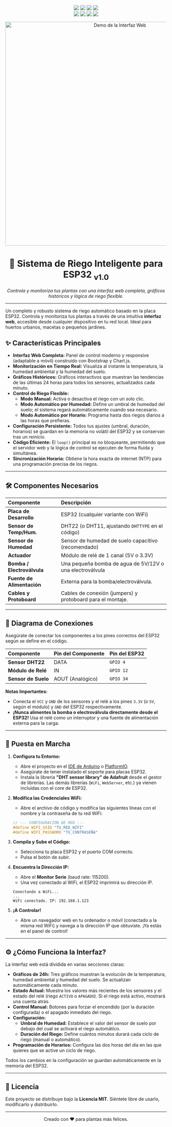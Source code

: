 <p align="center">
  <!-- Reemplaza YOUR_USERNAME/YOUR_REPO_NAME con tu usuario y repositorio de GitHub -->
  <a href="https://github.com/artuppp/Riego-automatico"><img src="https://img.shields.io/badge/ESP32_Riego_Inteligente-v1.0-blueviolet"/></a>
  <a href="https://github.com/artuppp/Riego-automatico"><img src="https://img.shields.io/badge/código-Fuente-yellowgreen"/></a>
  <a href="#%EF%B8%8F-licencia"><img src="https://img.shields.io/badge/licencia-MIT-green"/></a>
  <a href="https://github.com/artuppp/Riego-automatico/commits/main"><img src="https://img.shields.io/github/last-commit/YOUR_USERNAME/YOUR_REPO_NAME"/></a>
  <br>
  <a href="https://github.com/artuppp/Riego-automatico/stargazers"><img src="https://img.shields.io/github/stars/YOUR_USERNAME/YOUR_REPO_NAME?style=social"/></a>
  <a href="https://github.com/artuppp/Riego-automatico/network/members"><img src="https://img.shields.io/github/forks/YOUR_USERNAME/YOUR_REPO_NAME?style=social"/></a>
  <a href="https://github.com/artuppp/Riego-automatico/watchers"><img src="https://img.shields.io/github/watchers/YOUR_USERNAME/YOUR_REPO_NAME?style=social"/></a>
  <a href="https://github.com/artuppp/Riego-automatico/issues"><img src="https://img.shields.io/github/issues/YOUR_USERNAME/YOUR_REPO_NAME"/></a>
</p>

<p align="center">
  <img src="https://i.imgur.com/uSwn217.png" alt="Demo de la Interfaz Web" width="700"/>
</p>

<h1 align="center">🌿 Sistema de Riego Inteligente para ESP32 <sub>v1.0</sub></h1>

<p align="center">
  <i>Controla y monitoriza tus plantas con una interfaz web completa, gráficos históricos y lógica de riego flexible.</i>
</p>
<hr>

Un completo y robusto sistema de riego automático basado en la placa ESP32. Controla y monitoriza tus plantas a través de una intuitiva **interfaz web**, accesible desde cualquier dispositivo en tu red local. Ideal para huertos urbanos, macetas o pequeños jardines.

## ✨ Características Principales

*   **Interfaz Web Completa:** Panel de control moderno y responsive (adaptable a móvil) construido con Bootstrap y Chart.js.
*   **Monitorización en Tiempo Real:** Visualiza al instante la temperatura, la humedad ambiental y la humedad del suelo.
*   **Gráficos Históricos:** Gráficos interactivos que muestran las tendencias de las últimas 24 horas para todos los sensores, actualizados cada minuto.
*   **Control de Riego Flexible:**
    *   **Modo Manual:** Activa o desactiva el riego con un solo clic.
    *   **Modo Automático por Humedad:** Define un umbral de humedad del suelo; el sistema regará automáticamente cuando sea necesario.
    *   **Modo Automático por Horario:** Programa hasta dos riegos diarios a las horas que prefieras.
*   **Configuración Persistente:** Todos tus ajustes (umbral, duración, horarios) se guardan en la memoria no volátil del ESP32 y se conservan tras un reinicio.
*   **Código Eficiente:** El `loop()` principal es no bloqueante, permitiendo que el servidor web y la lógica de control se ejecuten de forma fluida y simultánea.
*   **Sincronización Horaria:** Obtiene la hora exacta de internet (NTP) para una programación precisa de los riegos.

---

## 🛠️ Componentes Necesarios

| Componente                | Descripción                                                   |
| :------------------------ | :------------------------------------------------------------ |
| **Placa de Desarrollo**   | ESP32 (cualquier variante con WiFi)                           |
| **Sensor de Temp/Hum.**   | DHT22 (o DHT11, ajustando `DHTTYPE` en el código)             |
| **Sensor de Humedad**     | Sensor de humedad de suelo capacitivo (recomendado)           |
| **Actuador**              | Módulo de relé de 1 canal (5V o 3.3V)                         |
| **Bomba / Electroválvula**| Una pequeña bomba de agua de 5V/12V o una electroválvula       |
| **Fuente de Alimentación**| Externa para la bomba/electroválvula.                         |
| **Cables y Protoboard**   | Cables de conexión (jumpers) y protoboard para el montaje.    |

---

## 🔌 Diagrama de Conexiones

Asegúrate de conectar los componentes a los pines correctos del ESP32 según se define en el código.

| Componente             | Pin del Componente | Pin del ESP32 |
| :--------------------- | :----------------- | :------------ |
| **Sensor DHT22**       | DATA               | `GPIO 4`      |
| **Módulo de Relé**     | IN                 | `GPIO 12`     |
| **Sensor de Suelo**    | AOUT (Analógico)   | `GPIO 34`     |

**Notas Importantes:**
*   Conecta el `VCC` y `GND` de los sensores y el relé a los pines `3.3V` (o `5V`, según el módulo) y `GND` del ESP32 respectivamente.
*   **¡Nunca alimentes la bomba o electroválvula directamente desde el ESP32!** Usa el relé como un interruptor y una fuente de alimentación externa para la carga.

---

## 🚀 Puesta en Marcha

1.  **Configura tu Entorno:**
    *   Abre el proyecto en el [IDE de Arduino](https://www.arduino.cc/en/software) o [PlatformIO](https://platformio.org/).
    *   Asegúrate de tener instalado el soporte para placas ESP32.
    *   Instala la librería **"DHT sensor library" de Adafruit** desde el gestor de librerías. Las demás librerías (`WiFi`, `WebServer`, etc.) ya vienen incluidas con el core de ESP32.

2.  **Modifica las Credenciales WiFi:**
    *   Abre el archivo de código y modifica las siguientes líneas con el nombre y la contraseña de tu red WiFi:
    ```cpp
    // --- CONFIGURACIÓN DE RED ---
    #define WIFI_SSID "TU_RED_WIFI"
    #define WIFI_PASSWORD "TU_CONTRASEÑA"
    ```

3.  **Compila y Sube el Código:**
    *   Selecciona tu placa ESP32 y el puerto COM correcto.
    *   Pulsa el botón de subir.

4.  **Encuentra la Dirección IP:**
    *   Abre el **Monitor Serie** (baud rate: 115200).
    *   Una vez conectado al WiFi, el ESP32 imprimirá su dirección IP.
    ```
    Conectando a WiFi...
    ...
    WiFi conectado. IP: 192.168.1.123
    ```

5.  **¡A Controlar!**
    *   Abre un navegador web en tu ordenador o móvil (conectado a la misma red WiFi) y navega a la dirección IP que obtuviste. ¡Ya estás en el panel de control!

---

## ⚙️ ¿Cómo Funciona la Interfaz?

La interfaz web está dividida en varias secciones claras:

*   **Gráficos de 24h:** Tres gráficos muestran la evolución de la temperatura, humedad ambiental y humedad del suelo. Se actualizan automáticamente cada minuto.
*   **Estado Actual:** Muestra los valores más recientes de los sensores y el estado del relé (riego `ACTIVO` o `APAGADO`). Si el riego está activo, mostrará una cuenta atrás.
*   **Control Manual:** Botones para forzar el encendido (por la duración configurada) o el apagado inmediato del riego.
*   **Configuración:**
    *   **Umbral de Humedad:** Establece el valor del sensor de suelo por debajo del cual se activará el riego automático.
    *   **Duración del Riego:** Define cuántos minutos durará cada ciclo de riego (manual o automático).
*   **Programación de Horarios:** Configura las dos horas del día en las que quieres que se active un ciclo de riego.

Todos los cambios en la configuración se guardan automáticamente en la memoria del ESP32.

---

## 📄 Licencia

Este proyecto se distribuye bajo la **Licencia MIT**. Siéntete libre de usarlo, modificarlo y distribuirlo.

---

<p align="center">
  Creado con ❤️ para plantas más felices.
</p>